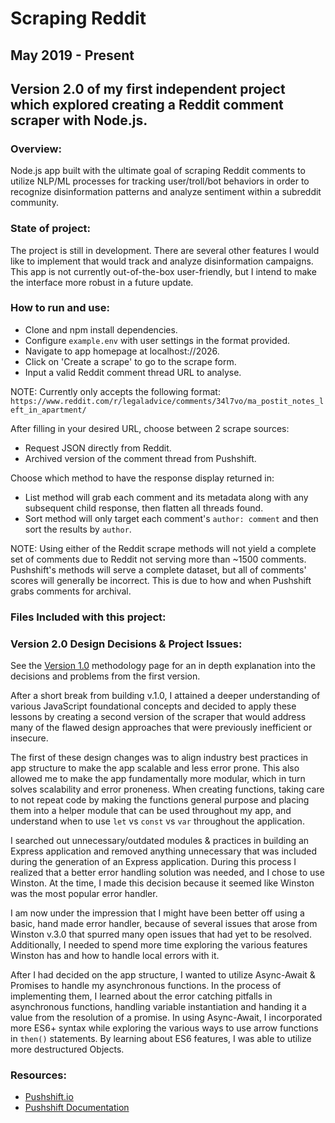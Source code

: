 Scraping Reddit
========
May 2019 - Present
------------------
## Version 2.0 of my first independent project which explored creating a Reddit comment scraper with Node.js.

### Overview:
Node.js app built with the ultimate goal of scraping Reddit comments to utilize NLP/ML processes for tracking user/troll/bot behaviors in order to recognize disinformation patterns and analyze sentiment within a subreddit community.

### State of project:
The project is still in development. There are several other features I would like to implement that would track and analyze disinformation campaigns. This app is not currently out-of-the-box user-friendly, but I intend to make the interface more robust in a future update.

### How to run and use:
- Clone and npm install dependencies. 
- Configure `example.env` with user settings in the format provided.  
- Navigate to app homepage at localhost://2026. 
- Click on 'Create a scrape' to go to the scrape form. 
- Input a valid Reddit comment thread URL to analyse. 

NOTE: Currently only accepts the following format:
`https://www.reddit.com/r/legaladvice/comments/34l7vo/ma_postit_notes_left_in_apartment/`

After filling in your desired URL, choose between 2 scrape sources:
- Request JSON directly from Reddit. 
- Archived version of the comment thread from Pushshift.

Choose which method to have the response display returned in:
- List method will grab each comment and its metadata along with any subsequent child response, then flatten all threads found.
- Sort method will only target each comment's `author: comment` and then sort the results by `author`.

NOTE:  Using either of the Reddit scrape methods will not yield a complete set of comments due to Reddit not serving more than ~1500 comments. Pushshift's methods will serve a complete dataset, but all of comments' scores will generally be incorrect. This is due to how and when Pushshift grabs comments for archival.

### Files Included with this project:

### Version 2.0 Design Decisions & Project Issues:
See the [Version 1.0]() methodology page for an in depth explanation into the decisions and problems from the first version.

  

After a short break from building v.1.0, I attained a deeper understanding of various JavaScript foundational concepts and decided to apply these lessons by creating a second version of the scraper that would address many of the flawed design approaches that were previously inefficient or insecure.

The first of these design changes was to align industry best practices in app structure to make the app scalable and less error prone.
This also allowed me to make the app fundamentally more modular, which in turn solves scalability and error proneness. When creating functions, taking care to not repeat code by making the functions general purpose and placing them into a helper module that can be used throughout my app, and understand when to use `let` vs `const` vs `var` throughout the application.

I searched out unnecessary/outdated modules & practices in building an Express application and removed anything unnecessary that was included during the generation of an Express application.  During this process I realized that a better error handling solution was needed, and I chose to use Winston. At the time, I made this decision because it seemed like Winston was the most popular error handler.

I am now under the impression that I might have been better off using a basic, hand made error handler, because of several issues that arose from Winston v.3.0 that spurred many open issues that had yet to be resolved.  Additionally, I needed to spend more time exploring the various features Winston has and how to handle local errors with it.

After I had decided on the app structure, I wanted to utilize Async-Await & Promises to handle my asynchronous functions. In the process of implementing them, I learned about the error catching pitfalls in asynchronous functions, handling variable instantiation and handing it a value from the resolution of a promise. In using Async-Await, I incorporated more ES6+ syntax while exploring the various ways to use arrow functions in `then()` statements.  By learning about ES6 features, I was able to utilize more destructured Objects.


### Resources:
- [Pushshift.io](https://pushshift.io/)
- [Pushshift Documentation](https://pushshift.io/api-parameters/)
